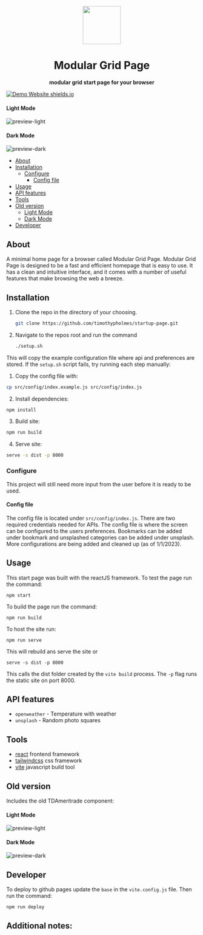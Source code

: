 <p align="center">
  <img width="100px" src="./src/assets/preview/icon.ico">
</p>

<div align="center">
    <h1>Modular Grid Page</h1>
    <b>modular grid start page for your browser</b>
</div>

[![Demo Website shields.io](https://img.shields.io/website-up-down-green-red/http/shields.io.svg)](https://timothypholmes.github.io/startup-page/)

#### Light Mode
![preview-light](https://github.com/timothypholmes/startup-page/blob/main/src/assets/preview/new-preview-light.png) 


#### Dark Mode
![preview-dark](https://github.com/timothypholmes/startup-page/blob/main/src/assets/preview/new-preview-dark.png?raw=true)

- [About](#about)
- [Installation](#installation)
  * [Configure](#configure)
    + [Config file](#config-file)
- [Usage](#usage)
- [API features](#api-features)
- [Tools](#tools)
- [Old version](#old-version)
    + [Light Mode](#light-mode-1)
    + [Dark Mode](#dark-mode-1)
- [Developer](#developer)

## About

A minimal home page for a browser called Modular Grid Page. Modular Grid Page is designed to be a fast and efficient homepage that is easy to use. It has a clean and intuitive interface, and it comes with a number of useful features that make browsing the web a breeze. 

## Installation

1. Clone the repo in the directory of your choosing.
    ```sh
    git clone https://github.com/timothypholmes/startup-page.git
    ```
2. Navigate to the repos root and run the command
    ```sh
    ./setup.sh
    ```

This will copy the example configuration file where api and preferences are stored. If the `setup.sh` script fails, try running each step manually:

1. Copy the config file with:
```sh
cp src/config/index.example.js src/config/index.js
```
2. Install dependencies:
```sh
npm install
```
3. Build site:
```sh
npm run build
```
4. Serve site:
```sh
serve -s dist -p 8000
```

### Configure

This project will still need more input from the user before it is ready to be used. 


#### Config file

The config file is located under `src/config/index.js`. There are two required credentials needed for APIs. The config file is where the screen can be configured to the users preferences. Bookmarks can be added under bookmark and unsplashed categories can be added under unsplash. More configurations are being added and cleaned up (as of 1/1/2023).

## Usage

This start page was built with the reactJS framework. To test the page run the command:

```
npm start
```

To build the page run the command:

```
npm run build
```

To host the site run:

```
npm run serve
```

This will rebuild ans serve the site or

```
serve -s dist -p 8000
```

This calls the dist folder created by the `vite build` process. The `-p` flag runs the static site on port 8000.

## API features

- `openweather` - Temperature with weather
- `unsplash` - Random photo squares


## Tools

- [react](https://reactjs.org) frontend framework
- [tailwindcss](https://tailwindcss.com) css framework
- [vite](https://vitejs.dev) javascript build tool

## Old version

Includes the old TDAmeritrade component:

#### Light Mode
![preview-light](https://github.com/timothypholmes/startup-page/blob/main/src/assets/preview/preview-light.png) 


#### Dark Mode
![preview-dark](https://github.com/timothypholmes/startup-page/blob/main/src/assets/preview/preview-dark.png?raw=true)


## Developer

To deploy to github pages update the `base` in the `vite.config.js` file. Then run the command:

```sh
npm run deploy
```

Additional notes:
- 
